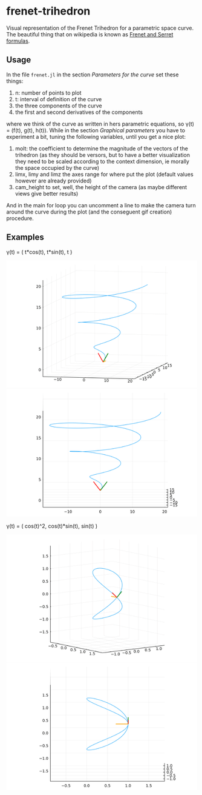 # frenet-trihedron
Visual representation of the Frenet Trihedron for a parametric space curve.
The beautiful thing that on wikipedia is known as [Frenet and Serret formulas](https://en.wikipedia.org/wiki/Frenet%E2%80%93Serret_formulas).

## Usage
In the file `frenet.jl` in the section *Parameters for the curve* set these things:

1. n: number of points to plot
2. t: interval of definition of the curve
3. the three components of the curve
4. the first and second derivatives of the components

where we think of the curve as written in hers parametric equations, so γ(t) = (f(t), g(t), h(t)).
While in the section *Graphical parameters* you have to experiment a bit, tuning the following variables, until you get a nice plot:

1. molt: the coefficient to determine the magnitude of the vectors of the trihedron (as they should be versors, but to have a better visualization they need to be scaled according to the context dimension, ie morally the space occupied by the curve)
2. limx, limy and limz the axes range for where put the plot (default values however are already provided)
3. cam_height to set, well, the height of the camera (as maybe different views give better results)

And in the main for loop you can uncomment a line to make the camera turn around the curve during the plot (and the conseguent gif creation) procedure.

## Examples
γ(t) = ( t\*cos(t), t\*sin(t), t )

![](examples/2023-04-10T18_42_15_044.gif)
![](examples/2023-04-10T18_43_15_88.gif)

γ(t) = ( cos(t)^2, cos(t)\*sin(t), sin(t) )

![](examples/2023-04-10T18_37_41_284.gif)
![](examples/2023-04-10T18_36_35_635.gif)
